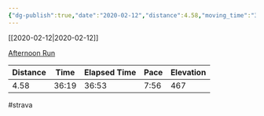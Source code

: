 ```yaml
---
{"dg-publish":true,"date":"2020-02-12","distance":4.58,"moving_time":"36:19","elapsed_time":"36:53","pace":"7:56","total_elevation_gain":467,"url":"https://www.strava.com/activities/3094877556","permalink":"/01-personal/strava/2020-02-12-afternoon-run/","dgPassFrontmatter":true}
---
```



[[2020-02-12\|2020-02-12]]

[Afternoon Run](https://www.strava.com/activities/3094877556)

| Distance | Time  | Elapsed Time | Pace | Elevation |
| -------- | ----- | ------------ | ---- | --------- |
| 4.58     | 36:19 | 36:53        | 7:56 | 467       |




#strava
